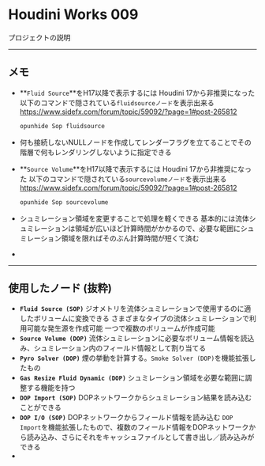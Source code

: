 # Houdini Works 009

プロジェクトの説明

------

## メモ

- **`Fluid Source`**をH17以降で表示するには
  Houdini 17から非推奨になった
  以下のコマンドで隠されている`fluidsourceノード`を表示出来る
  https://www.sidefx.com/forum/topic/59092/?page=1#post-265812
  
  ```bash
  opunhide Sop fluidsource
  ```

- 何も接続しないNULLノードを作成してレンダーフラグを立てることでその階層で何もレンダリングしないように指定できる

- **`Source Volume`**をH17以降で表示するには
  Houdini 17から非推奨になった
  以下のコマンドで隠されている`sourcevolumeノード`を表示出来る
  https://www.sidefx.com/forum/topic/59092/?page=1#post-265812
  
  ```bash
  opunhide Sop sourcevolume
  ```

- シュミレーション領域を変更することで処理を軽くできる
  基本的には流体シュミレーションは領域が広いほど計算時間がかかるので、必要な範囲にシュミレーション領域を限ればそのぶん計算時間が短くて済む

- 

------

## 使用したノード (抜粋)

- **``Fluid Source (SOP)``**
  ジオメトリを流体シュミレーションで使用するのに適したボリュームに変換できる
  さまざまなタイプの流体シュミレーションで利用可能な発生源を作成可能
  一つで複数のボリュームが作成可能
- **``Source Volume (DOP)``**
  流体シュミレーションに必要なボリューム情報を読込み、シュミレーション内のフィールド情報として割り当てる
- **``Pyro Solver (DOP)``**
  煙の挙動を計算する。`Smoke Solver (DOP)`を機能拡張したもの
- **``Gas Resize Fluid Dynamic (DOP)``**
  シュミレーション領域を必要な範囲に調整する機能を持つ
- **``DOP Import (SOP)``**
  DOPネットワークからシュミレーション結果を読み込むことができる
- **``DOP I/O (SOP)``**
  DOPネットワークからフィールド情報を読み込む
  `DOP Import`を機能拡張したもので、複数のフィールド情報をDOPネットワークから読み込み、さらにそれをキャッシュファイルとして書き出し／読み込みができる
- 